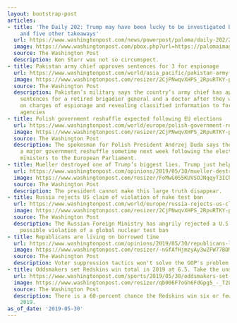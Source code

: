 ```yaml
---
layout: bootstrap-post
articles:
- title: 'The Daily 202: Trump may have been lucky to be investigated by Mueller —
    and five other takeaways'
  url: https://www.washingtonpost.com/news/powerpost/paloma/daily-202/2019/05/30/daily-202-trump-may-have-been-lucky-to-be-investigated-by-mueller-and-five-other-takeaways/5ceea89f1ad2e52231e8e842/
  image: https://www.washingtonpost.com/pbox.php?url=https://palomaimages.washingtonpost.com/pr2/7ee9d38f6177700359fdad6b54c17e91-1916-1080-70-8-NFZVJDUCUAI6TNMF4NVRNJJRVI.jpg&w=1484&op=resize&opt=1&filter=antialias&t=20170517
  source: The Washington Post
  description: Ken Starr was not so circumspect.
- title: Pakistan army chief approves sentences for 3 for espionage
  url: https://www.washingtonpost.com/world/asia_pacific/pakistan-army-chief-approves-sentences-for-3-for-espionage/2019/05/30/d9a2fe74-82e8-11e9-b585-e36b16a531aa_story.html
  image: https://www.washingtonpost.com/resizer/2CjPNwqvXHPS_2RpuRTKY-p3eVo=/1484x0/www.washingtonpost.com/pb/resources/img/twp-social-share.png
  source: The Washington Post
  description: Pakistan’s military says the country’s army chief has approved death
    sentences for a retired brigadier general and a doctor after they were court-martialed
    on charges of espionage and revealing classified information to foreign intelligence
    agencies
- title: Polish government reshuffle expected following EU elections
  url: https://www.washingtonpost.com/world/europe/polish-government-reshuffle-expected-following-eu-elections/2019/05/30/ed3a9f74-82e7-11e9-b585-e36b16a531aa_story.html
  image: https://www.washingtonpost.com/resizer/2CjPNwqvXHPS_2RpuRTKY-p3eVo=/1484x0/www.washingtonpost.com/pb/resources/img/twp-social-share.png
  source: The Washington Post
  description: The spokesman for Polish President Andrzej Duda says there will be
    a major government reshuffle sometime next week following the election of several
    ministers to the European Parliament.
- title: Mueller destroyed one of Trump’s biggest lies. Trump just helped him do it.
  url: https://www.washingtonpost.com/opinions/2019/05/30/mueller-destroyed-one-trumps-biggest-lies-trump-just-helped-him-do-it/
  image: https://www.washingtonpost.com/resizer/FoMwG055KUVSOJNqqyT3IChUj9o=/1484x0/arc-anglerfish-washpost-prod-washpost.s3.amazonaws.com/public/PDTNMYUC4UI6TNMF4NVRNJJRVI.jpg
  source: The Washington Post
  description: The president cannot make this large truth disappear.
- title: Russia rejects US claim of violation of nuke test ban
  url: https://www.washingtonpost.com/world/europe/russia-rejects-us-claim-of-violation-of-nuke-test-ban/2019/05/30/6df81e80-82e7-11e9-b585-e36b16a531aa_story.html
  image: https://www.washingtonpost.com/resizer/2CjPNwqvXHPS_2RpuRTKY-p3eVo=/1484x0/www.washingtonpost.com/pb/resources/img/twp-social-share.png
  source: The Washington Post
  description: The Russian Foreign Ministry has angrily rejected a U.S. claim of Moscow's
    possible violation of a global nuclear test ban
- title: Republicans are living on borrowed time
  url: https://www.washingtonpost.com/opinions/2019/05/30/republicans-live-borrowed-time/
  image: https://www.washingtonpost.com/resizer/-nGfAfHjmzyAy3wZFW77BDMtkk0=/1484x0/arc-anglerfish-washpost-prod-washpost.s3.amazonaws.com/public/JQDCAQDABYI6PJHXV42PYHM5HE.jpg
  source: The Washington Post
  description: Voter suppression tactics won't solve the GOP's problem.
- title: Oddsmakers set Redskins win total in 2019 at 6.5. Take the under.
  url: https://www.washingtonpost.com/sports/2019/05/30/oddsmakers-set-redskins-win-total-take-under/
  image: https://www.washingtonpost.com/resizer/qb006F7oGh6FdGpg5_-_T2L_xr0=/1484x0/arc-anglerfish-washpost-prod-washpost.s3.amazonaws.com/public/C5XGM3EPSMI6PBGAALGANHZMG4.jpg
  source: The Washington Post
  description: There is a 60-percent chance the Redskins win six or fewer games in
    2019.
as_of_date: '2019-05-30'
---
```


